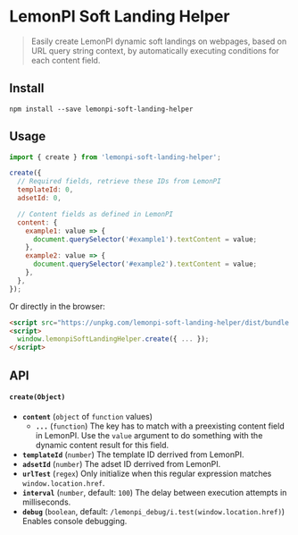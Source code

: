 # LemonPI Soft Landing Helper

> Easily create LemonPI dynamic soft landings on webpages, based on URL query string context, by automatically executing conditions for each content field.

## Install

```shell
npm install --save lemonpi-soft-landing-helper
```

## Usage

```js
import { create } from 'lemonpi-soft-landing-helper';

create({
  // Required fields, retrieve these IDs from LemonPI
  templateId: 0,
  adsetId: 0,

  // Content fields as defined in LemonPI
  content: {
    example1: value => {
      document.querySelector('#example1').textContent = value;
    },
    example2: value => {
      document.querySelector('#example2').textContent = value;
    },
  },
});
```

Or directly in the browser:

```html
<script src="https://unpkg.com/lemonpi-soft-landing-helper/dist/bundle.umd.js"></script>
<script>
  window.lemonpiSoftLandingHelper.create({ ... });
</script>
```

## API

#### `create(Object)`

- **`content`** (`object` of `function` values)
  - **`...`** (`function`)
    The key has to match with a preexisting content field in LemonPI. Use the `value` argument to do something with the dynamic content result for this field.
- **`templateId`** (`number`)
  The template ID derrived from LemonPI.
- **`adsetId`** (`number`)
  The adset ID derrived from LemonPI.
- **`urlTest`** (`regex`)
  Only initialize when this regular expression matches `window.location.href`.
- **`interval`** (`number`, default: `100`)
  The delay between execution attempts in milliseconds.
- **`debug`** (`boolean`, default: `/lemonpi_debug/i.test(window.location.href)`)
  Enables console debugging.

